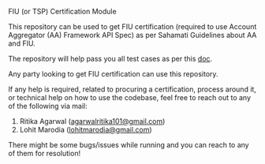 FIU (or TSP) Certification Module

This repository can be used to get FIU certification (required to use Account Aggregator (AA) Framework API Spec) as per Sahamati Guidelines about AA and FIU.

The repository will help pass you all test cases as per this [doc](https://github.com/Sahamati/certification-framework/blob/main/certification-scenarios/fiu.md).

Any party looking to get FIU certification can use this repository.

If any help is required, related to procuring a certification, process around it, or technical help on how to use the codebase, feel free to reach out to any of the following via mail:

1. Ritika Agarwal (agarwalritika101@gmail.com)
2. Lohit Marodia  (lohitmarodia@gmail.com)

There might be some bugs/issues while running and you can reach to any of them for resolution!
